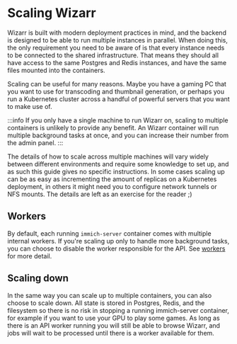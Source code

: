 # Scaling Wizarr

Wizarr is built with modern deployment practices in mind, and the backend is designed to be able to run multiple instances in parallel. When doing this, the only requirement you need to be aware of is that every instance needs to be connected to the shared infrastructure. That means they should all have access to the same Postgres and Redis instances, and have the same files mounted into the containers.

Scaling can be useful for many reasons. Maybe you have a gaming PC that you want to use for transcoding and thumbnail generation, or perhaps you run a Kubernetes cluster across a handful of powerful servers that you want to make use of.

:::info
If you only have a single machine to run Wizarr on, scaling to multiple containers is unlikely to provide any benefit. An Wizarr container will run multiple background tasks at once, and you can increase their number from the admin panel.
:::

The details of how to scale across multiple machines will vary widely between different environments and require some knowledge to set up, and as such this guide gives no specific instructions. In some cases scaling up can be as easy as incrementing the amount of replicas on a Kubernetes deployment, in others it might need you to configure network tunnels or NFS mounts. The details are left as an exercise for the reader ;)

## Workers

By default, each running `immich-server` container comes with multiple internal workers. If you're scaling up only to handle more background tasks, you can choose to disable the worker responsible for the API. See [workers](../administration/jobs-workers.md) for more detail.

## Scaling down

In the same way you can scale up to multiple containers, you can also choose to scale down. All state is stored in Postgres, Redis, and the filesystem so there is no risk in stopping a running immich-server container, for example if you want to use your GPU to play some games. As long as there is an API worker running you will still be able to browse Wizarr, and jobs will wait to be processed until there is a worker available for them.
